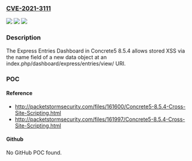 ### [CVE-2021-3111](https://cve.mitre.org/cgi-bin/cvename.cgi?name=CVE-2021-3111)
![](https://img.shields.io/static/v1?label=Product&message=n%2Fa&color=blue)
![](https://img.shields.io/static/v1?label=Version&message=n%2Fa&color=blue)
![](https://img.shields.io/static/v1?label=Vulnerability&message=n%2Fa&color=brighgreen)

### Description

The Express Entries Dashboard in Concrete5 8.5.4 allows stored XSS via the name field of a new data object at an index.php/dashboard/express/entries/view/ URI.

### POC

#### Reference
- http://packetstormsecurity.com/files/161600/Concrete5-8.5.4-Cross-Site-Scripting.html
- http://packetstormsecurity.com/files/161997/Concrete5-8.5.4-Cross-Site-Scripting.html

#### Github
No GitHub POC found.


